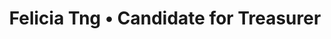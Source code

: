 ---
title: 'Felicia Tng • Candidate for Treasurer'
id: felicia
name: 'Felicia Tng'
position: Treasurer
video_length: '0:42'
youtube: 4k5GmZvWq3I
biography: >
    Hello there! Felicia is my name and it was on the 23rd of February 20 years ago that I was born. I am currently enjoying my life as a first year Actuarial Studies student in Sunway University. Mathematics has been my favourite subject since I was young and being able to score well in Mathematics used to be my only goal during school time. 
    
    
    “Doing what you like and what you’re passionate about is a dream.” I am a dreamer who would like to contribute the little that I have by being the Treasurer in Sunway University Student Council for the upcoming term. During my spare time, I enjoy reading books and travelling. As I read, I picture myself as the characters in the story instead of just being a reader. One of the best parts about travelling is to be able to taste a variety of food in different places. Travelling also brings me benefits and experiences that I can never gain by having textbooks knowledge. Apart from that, I like things to be organized and well-planned beforehand. By doing so, more and better adventures can be experienced. 

experiences:
    - title: Sales Committee
      subtitle: "Fund Raising Event: SAMARITAN"
      year: 2014
    - title: Vice President
      subtitle: Basketball Club
      year: 2013
    - title: Head of Publicity
      subtitle: Board of Library Prefects
      year: 2013
    - title: Assistant Secretary
      subtitle: Badminton Club
      year: 2012
      
manifestos:
    - title: Organize events with affordable prices
      content: '"Low cost, good experience"'

others:
    - 8
    - 19
    - 6
    - 7

---
